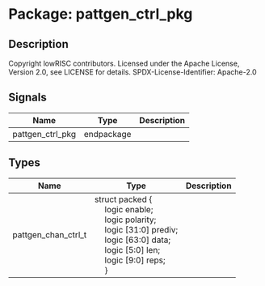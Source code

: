 # Package: pattgen_ctrl_pkg

## Description

Copyright lowRISC contributors.
 Licensed under the Apache License, Version 2.0, see LICENSE for details.
 SPDX-License-Identifier: Apache-2.0
 

## Signals

| Name             | Type       | Description |
| ---------------- | ---------- | ----------- |
| pattgen_ctrl_pkg | endpackage |             |
## Types

| Name                | Type                                                                                                                                                                                                                                                                                                                                                                                                                             | Description |
| ------------------- | -------------------------------------------------------------------------------------------------------------------------------------------------------------------------------------------------------------------------------------------------------------------------------------------------------------------------------------------------------------------------------------------------------------------------------- | ----------- |
| pattgen_chan_ctrl_t | struct packed {<br><span style="padding-left:20px">     logic        enable;<br><span style="padding-left:20px">     logic        polarity;<br><span style="padding-left:20px">     logic [31:0] prediv;<br><span style="padding-left:20px">     logic [63:0] data;<br><span style="padding-left:20px">     logic [5:0]  len;<br><span style="padding-left:20px">     logic [9:0]  reps;<br><span style="padding-left:20px">   } |             |

